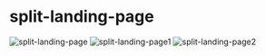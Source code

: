 # split-landing-page
![split-landing-page](https://user-images.githubusercontent.com/71613801/158027992-622de9cd-4349-4980-9ed9-e1761ae1cc1b.jpg)
![split-landing-page1](https://user-images.githubusercontent.com/71613801/158027994-87fbe12f-47d0-4058-adfa-f180bee5b0d4.jpg)
![split-landing-page2](https://user-images.githubusercontent.com/71613801/158027995-c1d03f63-5d3c-4e93-83e6-041a4a582053.jpg)
